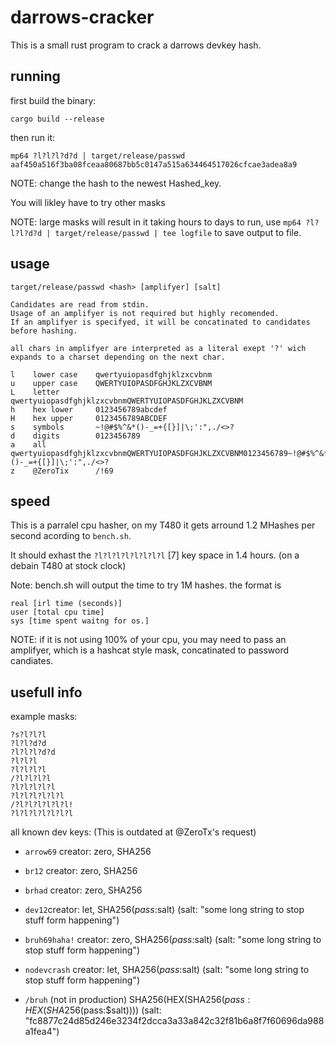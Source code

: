 # darrows-cracker

This is a small rust program to crack a darrows devkey hash.

## running

first build the binary:

``cargo build --release``

then run it:

``mp64 ?l?l?l?d?d | target/release/passwd aaf450a516f3ba08fceaa80687bb5c0147a515a634464517026cfcae3adea8a9``

NOTE: change the hash to the newest Hashed_key.

You will likley have to try other masks 

NOTE: large masks will result in it taking hours to days to run, use ``mp64 ?l?l?l?d?d | target/release/passwd | tee logfile`` to save output to file.

## usage

```
target/release/passwd <hash> [amplifyer] [salt]

Candidates are read from stdin.
Usage of an amplifyer is not required but highly recomended.
If an amplifyer is specifyed, it will be concatinated to candidates before hashing.

all chars in amplifyer are interpreted as a literal exept '?' wich expands to a charset depending on the next char.

l    lower case    qwertyuiopasdfghjklzxcvbnm
u    upper case    QWERTYUIOPASDFGHJKLZXCVBNM
L    letter        qwertyuiopasdfghjklzxcvbnmQWERTYUIOPASDFGHJKLZXCVBNM
h    hex lower     0123456789abcdef
H    hex upper     0123456789ABCDEF
s    symbols       ~!@#$%^&*()-_=+{[}]|\;':",./<>?
d    digits        0123456789
a    all           qwertyuiopasdfghjklzxcvbnmQWERTYUIOPASDFGHJKLZXCVBNM0123456789~!@#$%^&*()-_=+{[}]|\;':",./<>?
z    @ZeroTix      /!69

```

## speed

This is a parralel cpu hasher, on my T480 it gets arround 1.2 MHashes per second acording to ``bench.sh``.

It should exhast the ``?l?l?l?l?l?l?l?l`` [7] key space in 1.4 hours. (on a debain T480 at stock clock)

Note: bench.sh will output the time to try 1M hashes. the format is
```
real [irl time (seconds)]
user [total cpu time]
sys [time spent waitng for os.]
```

NOTE: if it is not using 100% of your cpu, you may need to pass an amplifyer, which is a hashcat style mask, concatinated to password candiates.

## usefull info

example masks:

```
?s?l?l?l
?l?l?d?d
?l?l?l?d?d
?l?l?l
?l?l?l?l
/?l?l?l?l
?l?l?l?l?l
?l?l?l?l?l?l
/?l?l?l?l?l?l!
?l?l?l?l?l?l?l
```

all known dev keys: (This is outdated at @ZeroTx's request)


- ``arrow69`` creator: zero, SHA256

- ``br12`` creator: zero, SHA256

- ``brhad`` creator: zero, SHA256

- ``dev12``creator: let, SHA256($pass:$salt) (salt: "some long string to stop stuff form happening")

- ``bruh69haha!`` creator: zero, SHA256($pass:$salt) (salt: "some long string to stop stuff form happening") 

- ``nodevcrash`` creator: let, SHA256($pass:$salt) (salt: "some long string to stop stuff form happening")

- ``/bruh`` (not in production)  SHA256(HEX(SHA256($pass:HEX(SHA256($pass:$salt)))) (salt: "fc8877c24d85d246e3234f2dcca3a33a842c32f81b6a8f7f60696da988a1fea4")
